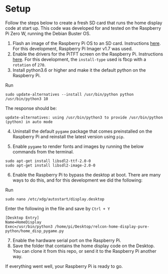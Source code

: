 # Setup

Follow the steps below to create a fresh SD card that runs the home display code at start up. This code was developed for and tested on the Raspberry Pi Zero W, running the Debian Buster OS. 

1. Flash an image of the Raspberry Pi OS to an SD card. Instructions [here](https://www.raspberrypi.com/documentation/computers/getting-started.html). For this development, Raspberry Pi Imager v1.7 was used.
2. Enable the drivers for the PiTFT screen on the Raspberry Pi. Instructions [here](https://learn.adafruit.com/adafruit-pitft-28-inch-resistive-touchscreen-display-raspberry-pi/easy-install-2). For this development, the ```install-type``` used is fbcp with a ```rotation``` of ```270```.
3. Install python3.6 or higher and make it the default python on the Raspberry Pi.

Run
```
sudo update-alternatives --install /usr/bin/python python /usr/bin/python3 10
```
    
The response should be:

```
update-alternatives: using /usr/bin/python3 to provide /usr/bin/python (python) in auto mode
```

<!-- Check baseline again:

```
python --version Python 3.7.3 $ python3 --version Python 3.7.3
``` -->

4. Uninstall the default ```pygame``` package that comes preinstalled on the Raspberry Pi and reinstall the latest version using ```pip```.

5. Enable ```pygame``` to render fonts and images by running the below commands from the terminal.
   
```
sudo apt-get install libsdl2-ttf-2.0-0
sudo apt-get install libsdl2-image-2.0-0
```

6. Enable the Raspberry Pi to bypass the desktop at boot. There are many ways to do this, and for this development we did the following:

Run

```
sudo nano /etc/xdg/autostart/display.desktop
```

Enter the following in the file and save by ```Ctrl + Y```

```
[Desktop Entry]
Name=HomeDisplay
Exec=/usr/bin/python3 /home/pi/Desktop/relcon-home-display-pure-python/home_disp_pygame.py
```

7. Enable the hardware serial port on the Raspberry Pi.
8. Save the folder that contains the home display code on the Desktop. You can clone it from this repo, or send it to the Raspberry Pi another way. 

If everything went well, your Raspberry Pi is ready to go.
